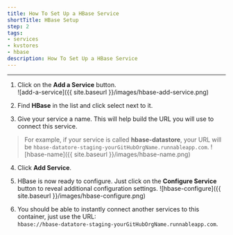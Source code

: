 ```yaml
---
title: How To Set Up a HBase Service
shortTitle: HBase Setup
step: 2
tags:
- services
- kvstores
- hbase
description: How To Set Up a HBase Service
---
```


---

1. Click on the **Add a Service** button.  
  ![add-a-service]({{ site.baseurl }}/images/hbase-add-service.png)

2. Find **HBase** in the list and click select next to it.

3. Give your service a name. This will help build the URL you will use to connect this service.
  > For example, if your service is called **hbase-datastore**, your URL will be `hbase-datatore-staging-yourGitHubOrgName.runnableapp.com`.
  ![hbase-name]({{ site.baseurl }}/images/hbase-name.png)

4. Click **Add Service**.

5. HBase is now ready to configure. Just click on the **Configure Service** button to reveal additional configuration settings.
  ![hbase-configure]({{ site.baseurl }}/images/hbase-configure.png)

6. You should be able to instantly connect another services to this container, just use the URL:  
    `hbase://hbase-datatore-staging-yourGitHubOrgName.runnableapp.com`.
